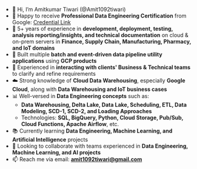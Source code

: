 - 👋 Hi, I’m Amitkumar Tiwari (@Amit1092tiwari)  
- 🎉 Happy to receive **Professional Data Engineering Certification** from Google: [Credential Link](https://www.credential.net/78e593ff-1e0d-4923-bd77-58f0d5d4fa75#acc.z3coduVb)  
- 💼 5+ years of experience in **development, deployment, testing, analysis reporting/insights, and technical documentation** on cloud & on-prem servers in **Finance, Supply Chain, Manufacturing, Pharmacy, and IoT domains**  
- 🚀 Built multiple **batch and event-driven data pipeline utility applications** using **GCP products**  
- 🤝 Experienced in **interacting with clients' Business & Technical teams** to clarify and refine requirements  
- ☁️ Strong knowledge of **Cloud Data Warehousing**, especially **Google Cloud**, along with **Data Warehousing and IoT business cases**  
- 📊 Well-versed in **Data Engineering concepts** such as:  
  - **Data Warehousing, Delta Lake, Data Lake, Scheduling, ETL, Data Modeling, SCD-1, SCD-2, and Loading Approaches**  
  - Technologies: **SQL, BigQuery, Python, Cloud Storage, Pub/Sub, Cloud Functions, Apache Airflow**, etc.  
- 📚 Currently learning **Data Engineering, Machine Learning, and Artificial Intelligence** projects  
- 🤝 Looking to collaborate with teams experienced in **Data Engineering, Machine Learning, and AI projects**  
- 📫 Reach me via email: **amit1092tiwari@gmail.com**  


<!---
Amit1092tiwari/Amit1092tiwari is a ✨ special ✨ repository because its `README.md` (this file) appears on your GitHub profile.
You can click the Preview link to take a look at your changes.
--->
